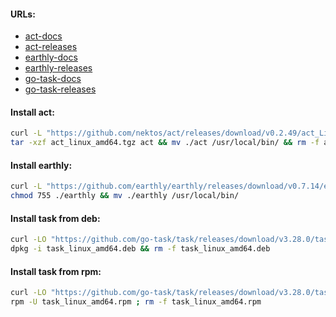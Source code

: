 #### URLs:
- [act-docs](https://github.com/nektos/act/blob/master/README.md)
- [act-releases](https://github.com/nektos/act/releases)
- [earthly-docs](https://docs.earthly.dev/)
- [earthly-releases](https://github.com/earthly/earthly/releases)
- [go-task-docs](https://taskfile.dev/)
- [go-task-releases](https://github.com/go-task/task/releases)

#### Install act:
```bash
curl -L "https://github.com/nektos/act/releases/download/v0.2.49/act_Linux_x86_64.tar.gz" -o act_linux_amd64.tgz && \
tar -xzf act_linux_amd64.tgz act && mv ./act /usr/local/bin/ && rm -f act_linux_amd64.tgz
```

#### Install earthly:
```bash
curl -L "https://github.com/earthly/earthly/releases/download/v0.7.14/earthly-linux-amd64" -o earthly && \
chmod 755 ./earthly && mv ./earthly /usr/local/bin/
```

#### Install task from deb:
```bash
curl -LO "https://github.com/go-task/task/releases/download/v3.28.0/task_linux_amd64.deb" && \
dpkg -i task_linux_amd64.deb && rm -f task_linux_amd64.deb
```

#### Install task from rpm:
```bash
curl -LO "https://github.com/go-task/task/releases/download/v3.28.0/task_linux_amd64.rpm" && \
rpm -U task_linux_amd64.rpm ; rm -f task_linux_amd64.rpm
```
